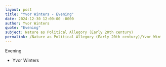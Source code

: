 ```yaml
---
layout: post
title: "Yvor Winters - Evening"
date: 2024-12-30 12:00:00 -0000
author: Yvor Winters
quote: "Evening"
subject: Nature as Political Allegory (Early 20th century)
permalink: /Nature as Political Allegory (Early 20th century)/Yvor Winters/Yvor Winters - Evening
---
```


Evening

- Yvor Winters
